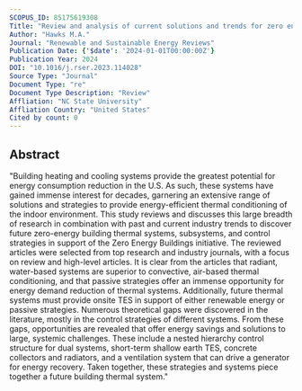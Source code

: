 ```yaml
---
SCOPUS_ID: 85175619308
Title: "Review and analysis of current solutions and trends for zero energy building (ZEB) thermal systems"
Author: "Hawks M.A."
Journal: "Renewable and Sustainable Energy Reviews"
Publication Date: {'$date': '2024-01-01T00:00:00Z'}
Publication Year: 2024
DOI: "10.1016/j.rser.2023.114028"
Source Type: "Journal"
Document Type: "re"
Document Type Description: "Review"
Affliation: "NC State University"
Affliation Country: "United States"
Cited by count: 0
---
```


## Abstract
"Building heating and cooling systems provide the greatest potential for energy consumption reduction in the U.S. As such, these systems have gained immense interest for decades, garnering an extensive range of solutions and strategies to provide energy-efficient thermal conditioning of the indoor environment. This study reviews and discusses this large breadth of research in combination with past and current industry trends to discover future zero-energy building thermal systems, subsystems, and control strategies in support of the Zero Energy Buildings initiative. The reviewed articles were selected from top research and industry journals, with a focus on review and high-level articles. It is clear from the articles that radiant, water-based systems are superior to convective, air-based thermal conditioning, and that passive strategies offer an immense opportunity for energy demand reduction of thermal systems. Additionally, future thermal systems must provide onsite TES in support of either renewable energy or passive strategies. Numerous theoretical gaps were discovered in the literature, mostly in the control strategies of different systems. From these gaps, opportunities are revealed that offer energy savings and solutions to large, systemic challenges. These include a nested hierarchy control structure for dual systems, short-term shallow earth TES, concrete collectors and radiators, and a ventilation system that can drive a generator for energy recovery. Taken together, these strategies and systems piece together a future building thermal system."
